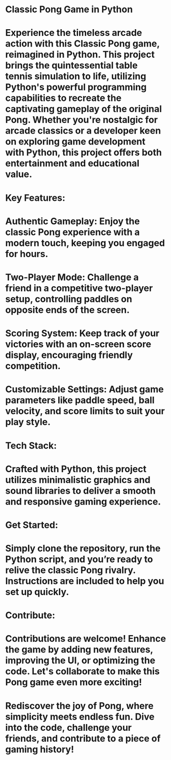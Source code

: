 # Classic Pong Game in Python

# Experience the timeless arcade action with this Classic Pong game, reimagined in Python. This project brings the quintessential table tennis simulation to life, utilizing Python's powerful programming capabilities to recreate the captivating gameplay of the original Pong. Whether you're nostalgic for arcade classics or a developer keen on exploring game development with Python, this project offers both entertainment and educational value.

# Key Features:

# Authentic Gameplay: Enjoy the classic Pong experience with a modern touch, keeping you engaged for hours.
# Two-Player Mode: Challenge a friend in a competitive two-player setup, controlling paddles on opposite ends of the screen.
# Scoring System: Keep track of your victories with an on-screen score display, encouraging friendly competition.
# Customizable Settings: Adjust game parameters like paddle speed, ball velocity, and score limits to suit your play style.

# Tech Stack:
# Crafted with Python, this project utilizes minimalistic graphics and sound libraries to deliver a smooth and responsive gaming experience.

# Get Started:
# Simply clone the repository, run the Python script, and you’re ready to relive the classic Pong rivalry. Instructions are included to help you set up quickly.

# Contribute:
# Contributions are welcome! Enhance the game by adding new features, improving the UI, or optimizing the code. Let's collaborate to make this Pong game even more exciting!
# Rediscover the joy of Pong, where simplicity meets endless fun. Dive into the code, challenge your friends, and contribute to a piece of gaming history!

